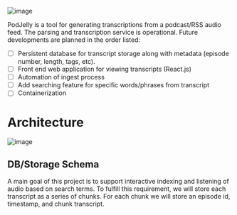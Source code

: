 ![image](https://user-images.githubusercontent.com/16928672/139945152-1d71c4eb-53e2-4834-892e-b13813514149.png)

PodJelly is a tool for generating transcriptions from a podcast/RSS audio feed.
The parsing and transcription service is operational. Future developments are planned in the order listed:

- [ ] Persistent database for transcript storage along with metadata (episode number, length, tags, etc).
- [ ] Front end web application for viewing transcripts (React.js)
- [ ] Automation of ingest process
- [ ] Add searching feature for specific words/phrases from transcript
- [ ] Containerization

# Architecture

![image](https://user-images.githubusercontent.com/16928672/139929165-a4e81ebb-1800-41ea-abfb-2da6469f4716.png)

## DB/Storage Schema

A main goal of this project is to support interactive indexing and listening of audio based on search terms. To fulfill this requirement, we will store each transcript as a series of chunks. For each chunk we will store an episode id, timestamp, and chunk transcript. 
